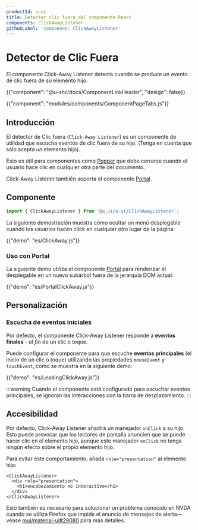 ```yaml
---
productId: u-ui
title: Detectar clic fuera del componente React
components: ClickAwayListener
githubLabel: 'component: ClickAwayListener'
---
```


# Detector de Clic Fuera

<p class="description">El componente Click-Away Listener detecta cuando se produce un evento de clic fuera de su elemento hijo.</p>

{{"component": "@u-shii/docs/ComponentLinkHeader", "design": false}}

{{"component": "modules/components/ComponentPageTabs.js"}}

## Introducción

El detector de Clic fuera (`Click-Away Listener`) es un componente de utilidad que escucha eventos de clic fuera de su hijo.
(Tenga en cuenta que sólo acepta _un_ elemento hijo).

Esto es útil para componentes como [Popper](/u_ui/u-ui/react-popper) que debe cerrarse cuando el usuario hace clic en cualquier otra parte del documento.

Click-Away Listener también soporta el componente [Portal](/u_ui/u-ui/react-portal).

## Componente

```jsx
import { ClickAwayListener } from '@u_ui/u-ui/ClickAwayListener';
```

La siguiente demostración muestra cómo ocultar un menú desplegable cuando los usuarios hacen click en cualquier otro lugar de la página:

{{"demo": "es/ClickAway.js"}}

### Uso con Portal

La siguiente demo utiliza el componente [Portal](/u_ui/u-ui/react-portal) para renderizar el desplegable en un nuevo subárbol fuera de la jerarquía DOM actual:

{{"demo": "es/PortalClickAway.js"}}

## Personalización

### Escucha de eventos iniciales

Por defecto, el componente Click-Away Listener responde a **eventos finales** - el _fin_ de un clic o toque.

Puede configurar el componente para que escuche **eventos principales** (el inicio de un clic o toque) utilizando las propiedades `mouseEvent` y `touchEvent`, como se muestra en la siguiente demo:

{{"demo": "es/LeadingClickAway.js"}}

:::warning
Cuando el componente está configurado para escuchar eventos principales, se ignoran las interacciones con la barra de desplazamiento.
:::

## Accesibilidad

Por defecto, Click-Away Listener añadirá un manejador `onClick` a su hijo.
Esto puede provocar que los lectores de pantalla anuncien que se puede hacer clic en el elemento hijo, aunque este manejador `onClick` no tenga ningún efecto sobre el propio elemento hijo.

Para evitar este comportamiento, añada `role="presentation"` al elemento hijo:

```tsx
<ClickAwayListener>
  <div role="presentation">
    <h1>encabezamiento no interactivo</h1>
  </div>
</ClickAwayListener>
```

Esto también es necesario para solucionar un problema conocido en NVDA cuando se utiliza Firefox que impide el anuncio de mensajes de alerta—véase [mui/material-ui#29080](https://github.com/mui/material-ui/issues/29080) para más detalles.